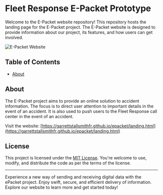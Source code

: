 # Fleet Response E-Packet Prototype

Welcome to the E-Packet website repository! This repository hosts the landing page for the E-Packet project. The E-Packet website is designed to provide information about our project, its features, and how users can get involved.

![E-Packet Website](https://gwstallsmith.github.io/Fleet-Response-E-Packet/assets/Logo-1.png)

## Table of Contents

- [About](#about)


## About

The E-Packet project aims to provide an online solution to accident information. The focus is to direct user attention to important details in the event of an accident. It is also used to push users to the Fleet Response call center in the event of an accident.

Visit the website: [https://garrettstallsmithfr.github.io/epacket/landing.html](https://garrettstallsmithfr.github.io/epacket/landing.html)

## License

This project is licensed under the [MIT License](LICENSE). You're welcome to use, modify, and distribute the code as per the terms of the license.

---

Experience a new way of sending and receiving digital data with the ePacket project. Enjoy swift, secure, and efficient delivery of information. Explore our website to learn more and get started today!
